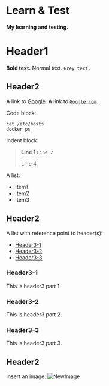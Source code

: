 # Learn & Test
**My learning and testing.**

# Header1

**Bold text.**
Normal text.
`Grey text.`

## Header2

A link to [Google](https://www.google.com).
A link to [`Google.com`](https://www.google.com).

Code block:
```
cat /etc/hosts
docker ps
```

Indent block:
> **Line 1**
> `Line 2`
>
> Line 4

A list:
* Item1
* Item2
* Item3

## Header2

A list with reference point to header(s):
* [Header3-1](#header3_1)
* [Header3-2](#header3_2)
* [Header3-3](#header3_3)

### Header3-1
This is header3 part 1.

### Header3-2
This is header3 part 2.

### Header3-3
This is header3 part 3.

## Header2

Insert an image:
![NewImage](http://url_to_image)
